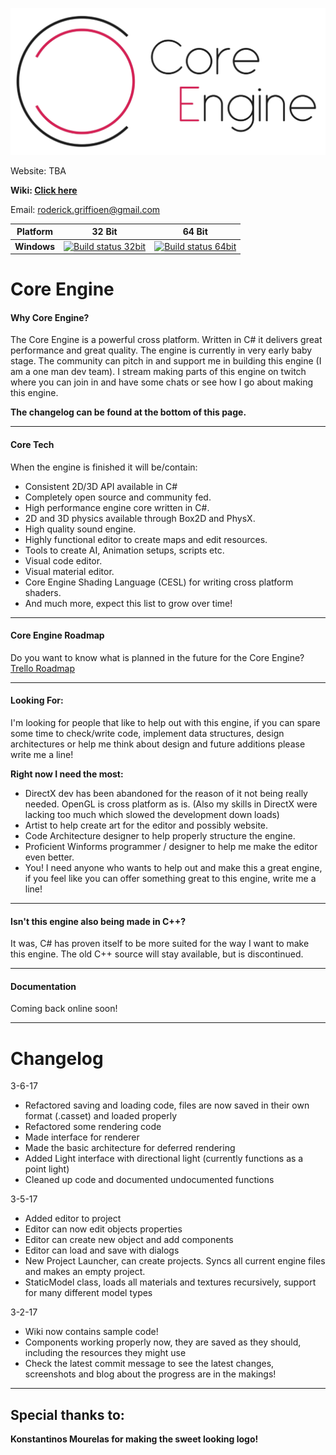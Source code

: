 ![Core Logo](Images/CoreLogoSide_HD_Dark_Resized.png)

Website: TBA

<b>Wiki: [Click here](https://github.com/Pitj3/Core-CS/wiki)</b>

Email: roderick.griffioen@gmail.com

| **Platform** | **32 Bit** | **64 Bit** |
|---|---|---|
|**Windows**         |[![Build status 32bit](https://ci.appveyor.com/api/projects/status/waje6rhqdkm8dkkn?svg=true)](https://ci.appveyor.com/project/Pitj3/core-cs) |[![Build status 64bit](https://ci.appveyor.com/api/projects/status/waje6rhqdkm8dkkn?svg=true)](https://ci.appveyor.com/project/Pitj3/core-cs) |

# Core Engine
#### Why Core Engine?

The Core Engine is a powerful cross platform. Written in C# it delivers great performance and great quality.
The engine is currently in very early baby stage. The community can pitch in and support me in building this engine (I am a one man dev team).
I stream making parts of this engine on twitch where you can join in and have some chats or see how I go about making this engine.

<b>The changelog can be found at the bottom of this page.</b>

---

#### Core Tech
When the engine is finished it will be/contain:

- Consistent 2D/3D API available in C#
- Completely open source and community fed.
- High performance engine core written in C#.
- 2D and 3D physics available through Box2D and PhysX.
- High quality sound engine.
- Highly functional editor to create maps and edit resources.
- Tools to create AI, Animation setups, scripts etc.
- Visual code editor.
- Visual material editor.
- Core Engine Shading Language (CESL) for writing cross platform shaders.
- And much more, expect this list to grow over time!

---

#### Core Engine Roadmap
Do you want to know what is planned in the future for the Core Engine?
[Trello Roadmap](https://trello.com/b/OCBe57G3/core-engine-roadmap)

---

#### Looking For:
I'm looking for people that like to help out with this engine, if you can spare some time to check/write code, implement data structures, design architectures or help me think about design and future additions please write me a line!

<b>Right now I need the most:</b>
- DirectX dev has been abandoned for the reason of it not being really needed. OpenGL is cross platform as is. (Also my skills in DirectX were lacking too much which slowed the development down loads)
- Artist to help create art for the editor and possibly website.
- Code Architecture designer to help properly structure the engine.
- Proficient Winforms programmer / designer to help me make the editor even better.
- You! I need anyone who wants to help out and make this a great engine, if you feel like you can offer something great to this engine, write me a line!

---

#### Isn't this engine also being made in C++?
It was, C# has proven itself to be more suited for the way I want to make this engine. The old C++ source will stay available, but is discontinued. 

---

#### Documentation

Coming back online soon!

---

# Changelog
3-6-17
- Refactored saving and loading code, files are now saved in their own format (.casset) and loaded properly
- Refactored some rendering code
- Made interface for renderer
- Made the basic architecture for deferred rendering
- Added Light interface with directional light (currently functions as a point light)
- Cleaned up code and documented undocumented functions

3-5-17
- Added editor to project
- Editor can now edit objects properties
- Editor can create new object and add components
- Editor can load and save with dialogs
- New Project Launcher, can create projects. Syncs all current engine files and makes an empty project.
- StaticModel class, loads all materials and textures recursively, support for many different model types

3-2-17
- Wiki now contains sample code!
- Components working properly now, they are saved as they should, including the resources they might use
- Check the latest commit message to see the latest changes, screenshots and blog about the progress are in the makings!

---

## Special thanks to:

<b>Konstantinos Mourelas for making the sweet looking logo!</b>
